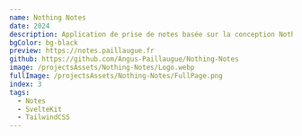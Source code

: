 ```yaml
---
name: Nothing Notes
date: 2024
description: Application de prise de notes basée sur la conception Nothing™.
bgColor: bg-black
preview: https://notes.paillaugue.fr
github: https://github.com/Angus-Paillaugue/Nothing-Notes
image: /projectsAssets/Nothing-Notes/Logo.webp
fullImage: /projectsAssets/Nothing-Notes/FullPage.png
index: 3
tags:
  - Notes
  - SvelteKit
  - TailwindCSS
---
```

